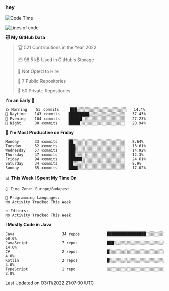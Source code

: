 ### hey

<!--START_SECTION:waka-->
![Code Time](http://img.shields.io/badge/Code%20Time-801%20hrs%2035%20mins-blue)

![Lines of code](https://img.shields.io/badge/From%20Hello%20World%20I%27ve%20Written-479%20Thousand%20lines%20of%20code-blue)

**🐱 My GitHub Data** 

> 🏆 521 Contributions in the Year 2022
 > 
> 📦 98.5 kB Used in GitHub's Storage 
 > 
> 🚫 Not Opted to Hire
 > 
> 📜 7 Public Repositories 
 > 
> 🔑 50 Private Repositories  
 > 
**I'm an Early 🐤** 

```text
🌞 Morning    55 commits     ███░░░░░░░░░░░░░░░░░░░░░░   14.4% 
🌆 Daytime    143 commits    █████████░░░░░░░░░░░░░░░░   37.43% 
🌃 Evening    104 commits    ██████░░░░░░░░░░░░░░░░░░░   27.23% 
🌙 Night      80 commits     █████░░░░░░░░░░░░░░░░░░░░   20.94%

```
📅 **I'm Most Productive on Friday** 

```text
Monday       33 commits     ██░░░░░░░░░░░░░░░░░░░░░░░   8.64% 
Tuesday      52 commits     ███░░░░░░░░░░░░░░░░░░░░░░   13.61% 
Wednesday    57 commits     ███░░░░░░░░░░░░░░░░░░░░░░   14.92% 
Thursday     47 commits     ███░░░░░░░░░░░░░░░░░░░░░░   12.3% 
Friday       94 commits     ██████░░░░░░░░░░░░░░░░░░░   24.61% 
Saturday     34 commits     ██░░░░░░░░░░░░░░░░░░░░░░░   8.9% 
Sunday       65 commits     ████░░░░░░░░░░░░░░░░░░░░░   17.02%

```


📊 **This Week I Spent My Time On** 

```text
⌚︎ Time Zone: Europe/Budapest

💬 Programming Languages: 
No Activity Tracked This Week

🔥 Editors: 
No Activity Tracked This Week

```

**I Mostly Code in Java** 

```text
Java                     34 repos            █████████████████░░░░░░░░   68.0% 
JavaScript               7 repos             ███░░░░░░░░░░░░░░░░░░░░░░   14.0% 
C#                       2 repos             █░░░░░░░░░░░░░░░░░░░░░░░░   4.0% 
Kotlin                   2 repos             █░░░░░░░░░░░░░░░░░░░░░░░░   4.0% 
TypeScript               1 repo              ░░░░░░░░░░░░░░░░░░░░░░░░░   2.0%

```



 Last Updated on 03/11/2022 21:07:00 UTC
<!--END_SECTION:waka-->
